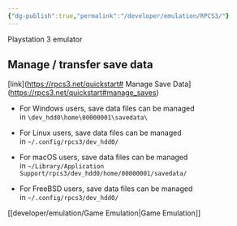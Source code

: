 ```yaml
---
{"dg-publish":true,"permalink":"/developer/emulation/RPCS3/"}
---
```


Playstation 3 emulator

## Manage / transfer save data
[link](https://rpcs3.net/quickstart# Manage Save Data](https://rpcs3.net/quickstart#manage_saves)
  
- For Windows users, save data files can be managed in `\dev_hdd0\home\00000001\savedata\`

- For Linux users, save data files can be managed in `~/.config/rpcs3/dev_hdd0/`

- For macOS users, save data files can be managed in `~/Library/Application Support/rpcs3/dev_hdd0/home/00000001/savedata/`

- For FreeBSD users, save data files can be managed in `~/.config/rpcs3/dev_hdd0/`

[[developer/emulation/Game Emulation\|Game Emulation]]